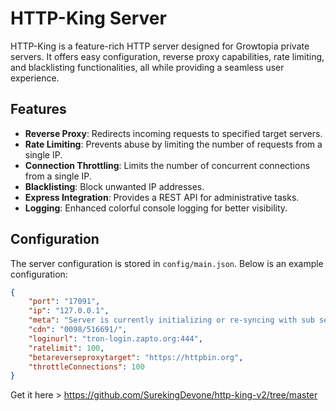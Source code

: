 # HTTP-King Server

HTTP-King is a feature-rich HTTP server designed for Growtopia private servers. It offers easy configuration, reverse proxy capabilities, rate limiting, and blacklisting functionalities, all while providing a seamless user experience.

## Features

- **Reverse Proxy**: Redirects incoming requests to specified target servers.
- **Rate Limiting**: Prevents abuse by limiting the number of requests from a single IP.
- **Connection Throttling**: Limits the number of concurrent connections from a single IP.
- **Blacklisting**: Block unwanted IP addresses.
- **Express Integration**: Provides a REST API for administrative tasks.
- **Logging**: Enhanced colorful console logging for better visibility.

## Configuration

The server configuration is stored in `config/main.json`. Below is an example configuration:

```json
{
    "port": "17091",
    "ip": "127.0.0.1",
    "meta": "Server is currently initializing or re-syncing with sub servers. Please try again in a minute.",
    "cdn": "0098/516691/",
    "loginurl": "tron-login.zapto.org:444",
    "ratelimit": 100,
    "betareverseproxytarget": "https://httpbin.org",
    "throttleConnections": 100
}
```


Get it here > https://github.com/SurekingDevone/http-king-v2/tree/master
